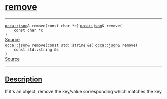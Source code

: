 
<h1 id="remove">
 <a href="#/api/json/remove" class="anchor">
   <span>remove</span>
  </a>
</h1>

<div class="signature">

<hr>

  <div class="definition-container">
    <div class="definition">
      <code class="desktop-only"><a href="#/api/json/">occa::json</a>&amp; remove(<span class="token keyword">const</span> <span class="token keyword">char</span> &#42;c)</code>
      <code class="mobile-only"><a href="#/api/json/">occa::json</a>&amp; remove(
    <span class="token keyword">const</span> <span class="token keyword">char</span> &#42;c
)</code>
      <div class="flex-spacing"></div>
      <a href="https://github.com/libocca/occa/blob/06c83625/include/occa/types/json.hpp#L808" target="_blank">Source</a>
    </div>
    
  </div>

  <div class="definition-container">
    <div class="definition">
      <code class="desktop-only"><a href="#/api/json/">occa::json</a>&amp; remove(<span class="token keyword">const</span> <span class="token keyword">std::string</span> &amp;s)</code>
      <code class="mobile-only"><a href="#/api/json/">occa::json</a>&amp; remove(
    <span class="token keyword">const</span> <span class="token keyword">std::string</span> &amp;s
)</code>
      <div class="flex-spacing"></div>
      <a href="https://github.com/libocca/occa/blob/06c83625/include/occa/types/json.hpp#L813" target="_blank">Source</a>
    </div>
    
  </div>

  <hr>
</div>


<h2 id="description">
 <a href="#/api/json/remove?id=description" class="anchor">
   <span>Description</span>
  </a>
</h2>

If it's an object, remove the key/value corresponding which matches the key
